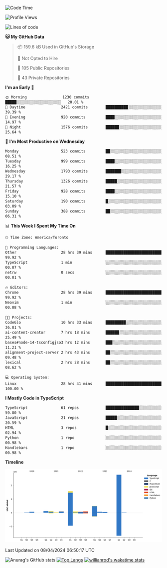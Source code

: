 <!--START_SECTION:waka-->
![Code Time](http://img.shields.io/badge/Code%20Time-1%2C395%20hrs%205%20mins-blue)

![Profile Views](http://img.shields.io/badge/Profile%20Views-0-blue)

![Lines of code](https://img.shields.io/badge/From%20Hello%20World%20I%27ve%20Written-5.6%20million%20lines%20of%20code-blue)

**🐱 My GitHub Data** 

> 📦 159.6 kB Used in GitHub's Storage 
 > 
> 🚫 Not Opted to Hire
 > 
> 📜 105 Public Repositories 
 > 
> 🔑 43 Private Repositories 
 > 
**I'm an Early 🐤** 

```text
🌞 Morning                1230 commits        █████░░░░░░░░░░░░░░░░░░░░   20.01 % 
🌆 Daytime                2421 commits        ██████████░░░░░░░░░░░░░░░   39.39 % 
🌃 Evening                920 commits         ████░░░░░░░░░░░░░░░░░░░░░   14.97 % 
🌙 Night                  1576 commits        ██████░░░░░░░░░░░░░░░░░░░   25.64 % 
```
📅 **I'm Most Productive on Wednesday** 

```text
Monday                   523 commits         ██░░░░░░░░░░░░░░░░░░░░░░░   08.51 % 
Tuesday                  999 commits         ████░░░░░░░░░░░░░░░░░░░░░   16.25 % 
Wednesday                1793 commits        ███████░░░░░░░░░░░░░░░░░░   29.17 % 
Thursday                 1326 commits        █████░░░░░░░░░░░░░░░░░░░░   21.57 % 
Friday                   928 commits         ████░░░░░░░░░░░░░░░░░░░░░   15.10 % 
Saturday                 190 commits         █░░░░░░░░░░░░░░░░░░░░░░░░   03.09 % 
Sunday                   388 commits         ██░░░░░░░░░░░░░░░░░░░░░░░   06.31 % 
```


📊 **This Week I Spent My Time On** 

```text
🕑︎ Time Zone: America/Toronto

💬 Programming Languages: 
Other                    28 hrs 39 mins      █████████████████████████   99.92 % 
TypeScript               1 min               ░░░░░░░░░░░░░░░░░░░░░░░░░   00.07 % 
netrw                    0 secs              ░░░░░░░░░░░░░░░░░░░░░░░░░   00.01 % 

🔥 Editors: 
Chrome                   28 hrs 39 mins      █████████████████████████   99.92 % 
Neovim                   1 min               ░░░░░░░░░░░░░░░░░░░░░░░░░   00.08 % 

🐱‍💻 Projects: 
CodeGlo                  10 hrs 33 mins      █████████░░░░░░░░░░░░░░░░   36.81 % 
ai-content-creator       7 hrs 18 mins       ██████░░░░░░░░░░░░░░░░░░░   25.49 % 
bases#node-14-tsconfigjso3 hrs 12 mins       ███░░░░░░░░░░░░░░░░░░░░░░   11.21 % 
alignment-project-server 2 hrs 43 mins       ██░░░░░░░░░░░░░░░░░░░░░░░   09.48 % 
lexical                  2 hrs 28 mins       ██░░░░░░░░░░░░░░░░░░░░░░░   08.62 % 

💻 Operating System: 
Linux                    28 hrs 41 mins      █████████████████████████   100.00 % 
```

**I Mostly Code in TypeScript** 

```text
TypeScript               61 repos            ███████████████░░░░░░░░░░   59.80 % 
JavaScript               21 repos            █████░░░░░░░░░░░░░░░░░░░░   20.59 % 
HTML                     3 repos             █░░░░░░░░░░░░░░░░░░░░░░░░   02.94 % 
Python                   1 repo              ░░░░░░░░░░░░░░░░░░░░░░░░░   00.98 % 
Handlebars               1 repo              ░░░░░░░░░░░░░░░░░░░░░░░░░   00.98 % 
```



**Timeline**

![Lines of Code chart](https://raw.githubusercontent.com/wise-introvert/wise-introvert/master/assets/bar_graph.png)


 Last Updated on 08/04/2024 06:50:17 UTC
<!--END_SECTION:waka-->

![Anurag's GitHub stats](https://github-readme-stats.vercel.app/api?username=wise-introvert&count_private=true&show_icons=true)
[![Top Langs](https://github-readme-stats.vercel.app/api/top-langs/?username=wise-introvert&langs_count=10)](https://github.com/anuraghazra/github-readme-stats)
[![willianrod's wakatime stats](https://github-readme-stats.vercel.app/api/wakatime?username=wiseintrovert)](https://github.com/anuraghazra/github-readme-stats)
